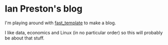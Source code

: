 # Ian Preston's blog

I'm playing around with [fast_template](https://www.fast.ai/2020/01/16/fast_template/) to make a blog.

I like data, economics and Linux (in no particular order) so this will probably be about that stuff.
